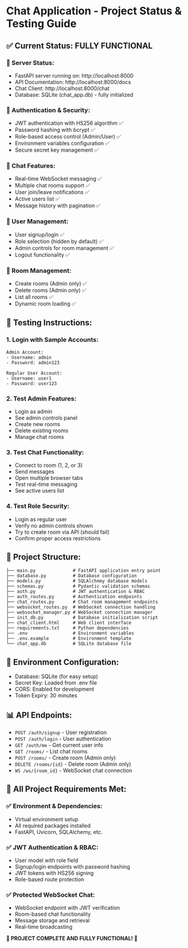 # Chat Application - Project Status & Testing Guide

## ✅ **Current Status: FULLY FUNCTIONAL**

### **🚀 Server Status:**
- FastAPI server running on: http://localhost:8000
- API Documentation: http://localhost:8000/docs
- Chat Client: http://localhost:8000/chat
- Database: SQLite (chat_app.db) - fully initialized

### **🔐 Authentication & Security:**
- JWT authentication with HS256 algorithm ✅
- Password hashing with bcrypt ✅
- Role-based access control (Admin/User) ✅
- Environment variables configuration ✅
- Secure secret key management ✅

### **💬 Chat Features:**
- Real-time WebSocket messaging ✅
- Multiple chat rooms support ✅
- User join/leave notifications ✅
- Active users list ✅
- Message history with pagination ✅

### **👤 User Management:**
- User signup/login ✅
- Role selection (hidden by default) ✅
- Admin controls for room management ✅
- Logout functionality ✅

### **🏢 Room Management:**
- Create rooms (Admin only) ✅
- Delete rooms (Admin only) ✅
- List all rooms ✅
- Dynamic room loading ✅

## 🧪 **Testing Instructions:**

### **1. Login with Sample Accounts:**
```
Admin Account:
- Username: admin
- Password: admin123

Regular User Account:
- Username: user1  
- Password: user123
```

### **2. Test Admin Features:**
- Login as admin
- See admin controls panel
- Create new rooms
- Delete existing rooms
- Manage chat rooms

### **3. Test Chat Functionality:**
- Connect to room (1, 2, or 3)
- Send messages
- Open multiple browser tabs
- Test real-time messaging
- See active users list

### **4. Test Role Security:**
- Login as regular user
- Verify no admin controls shown
- Try to create room via API (should fail)
- Confirm proper access restrictions

## 📁 **Project Structure:**
```
├── main.py              # FastAPI application entry point
├── database.py          # Database configuration
├── models.py            # SQLAlchemy database models
├── schemas.py           # Pydantic validation schemas
├── auth.py              # JWT authentication & RBAC
├── auth_routes.py       # Authentication endpoints
├── chat_routes.py       # Chat room management endpoints
├── websocket_routes.py  # WebSocket connection handling
├── websocket_manager.py # WebSocket connection manager
├── init_db.py           # Database initialization script
├── chat_client.html     # Web client interface
├── requirements.txt     # Python dependencies
├── .env                 # Environment variables
├── .env.example         # Environment template
└── chat_app.db          # SQLite database file
```

## 🔧 **Environment Configuration:**
- Database: SQLite (for easy setup)
- Secret Key: Loaded from .env file
- CORS: Enabled for development
- Token Expiry: 30 minutes

## 📊 **API Endpoints:**
- `POST /auth/signup` - User registration
- `POST /auth/login` - User authentication
- `GET /auth/me` - Get current user info
- `GET /rooms/` - List chat rooms
- `POST /rooms/` - Create room (Admin only)
- `DELETE /rooms/{id}` - Delete room (Admin only)
- `WS /ws/{room_id}` - WebSocket chat connection

## 🎯 **All Project Requirements Met:**

### ✅ **Environment & Dependencies:**
- Virtual environment setup
- All required packages installed
- FastAPI, Uvicorn, SQLAlchemy, etc.

### ✅ **JWT Authentication & RBAC:**
- User model with role field
- Signup/login endpoints with password hashing
- JWT tokens with HS256 signing
- Role-based route protection

### ✅ **Protected WebSocket Chat:**
- WebSocket endpoint with JWT verification
- Room-based chat functionality
- Message storage and retrieval
- Real-time broadcasting

**🎉 PROJECT COMPLETE AND FULLY FUNCTIONAL! 🎉**
